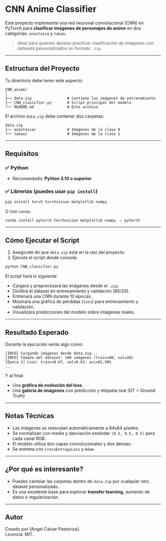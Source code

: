 
# CNN Anime Classifier

Este proyecto implementa una red neuronal convolucional (CNN) en PyTorch para **clasificar imágenes de personajes de anime** en dos categorías: `anastasia` y `takao`.

>  Ideal para quienes desean practicar clasificación de imágenes con datasets personalizados en formato `.zip`.

---

## Estructura del Proyecto

Tu directorio debe tener este aspecto:

```
CNN_anime/
│
├── data.zip                # Contiene las imágenes de entrenamiento
├── CNN_classifier.py       # Script principal del modelo
└── README.md               # Este archivo
```

El archivo `data.zip` debe contener dos carpetas:

```
data.zip
├── anastasia/              # Imágenes de la clase 0
└── takao/                  # Imágenes de la clase 1
```

---

## Requisitos

### ✅ Python

- Recomendado: **Python 3.10 o superior**

### ✅ Librerías (puedes usar `pip install`)

```bash
pip install torch torchvision matplotlib numpy
```

O con `conda`:

```bash
conda install pytorch torchvision matplotlib numpy -c pytorch
```

---

## Cómo Ejecutar el Script

1. Asegúrate de que `data.zip` está en la raíz del proyecto.
2. Ejecuta el script desde consola:

```bash
python CNN_classifier.py
```

El script hará lo siguiente:

- Cargará y preprocesará las imágenes desde el `.zip`.
- Dividirá el dataset en entrenamiento y validación (80/20).
- Entrenará una CNN durante 10 épocas.
- Mostrará una gráfica de pérdidas (`loss`) para entrenamiento y validación.
- Visualizará predicciones del modelo sobre imágenes reales.

---

## Resultado Esperado

Durante la ejecución verás algo como:

```
[INFO] Cargando imágenes desde data.zip...
[INFO] Tamaño del dataset: 100 imágenes (train=80, val=20)
[Época 1] Loss: train=0.67, val=0.63, acc=62.50%
...
```

Y al final:

- Una **gráfica de evolución del loss**
- Una **galería de imágenes** con predicción y etiqueta real (GT = Ground Truth)

---

##  Notas Técnicas

- Las imágenes se reescalan automáticamente a 64x64 píxeles.
- Se normalizan con media y desviación estándar `(0.5, 0.5, 0.5)` para cada canal RGB.
- El modelo utiliza dos capas convolucionales y dos densas.
- Se entrena con `CrossEntropyLoss` y `Adam`.

---

## ¿Por qué es interesante?

-  Puedes cambiar las carpetas dentro de `data.zip` por cualquier otro dataset personalizado.
-  Es una excelente base para explorar **transfer learning**, aumento de datos o regularización.

---

##  Autor

Creado por [Angel Calvar Pastoriza].  
Licencia: MIT.
